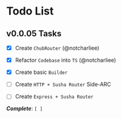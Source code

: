 # Todo List

## v0.0.05 Tasks

- [X] Create `ChubRouter` (@notcharliee)
- [X] Refactor `Codebase` into `TS` (@notcharliee)

- [X] Create basic `Builder`
- [ ] Create `HTTP + Susha Router` Side-ARC
- [ ] Create `Express + Susha Router`

***Complete***: `[ ]`